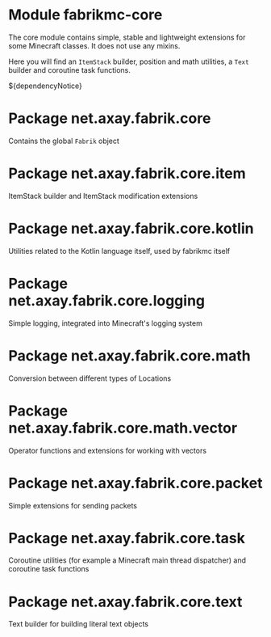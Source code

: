 # Module fabrikmc-core

The core module contains simple, stable and lightweight extensions for some Minecraft classes. It does not use any
mixins.

Here you will find an `ItemStack` builder, position and math utilities, a `Text` builder and coroutine task functions.

${dependencyNotice}

# Package net.axay.fabrik.core

Contains the global `Fabrik` object

# Package net.axay.fabrik.core.item

ItemStack builder and ItemStack modification extensions

# Package net.axay.fabrik.core.kotlin

Utilities related to the Kotlin language itself, used by fabrikmc itself

# Package net.axay.fabrik.core.logging

Simple logging, integrated into Minecraft's logging system

# Package net.axay.fabrik.core.math

Conversion between different types of Locations

# Package net.axay.fabrik.core.math.vector

Operator functions and extensions for working with vectors

# Package net.axay.fabrik.core.packet

Simple extensions for sending packets

# Package net.axay.fabrik.core.task

Coroutine utilities (for example a Minecraft main thread dispatcher) and coroutine task functions

# Package net.axay.fabrik.core.text

Text builder for building literal text objects
